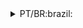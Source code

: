 <details id="pt">
  <summary>PT/BR:brazil:</summary>
  
  #Spring-Boot-API-Times

## :page_with_curl:Sobre
- Projeto, criado como parte dos meus estudos, tem como principal propósito a aplicação prática dos meus conhecimentos no desenvolvimento back-end.


## :bookmark_tabs:Dependências

Este projeto é construido usando:

- Java 17
- Spring Boot 3.0.2
- Spring Data
- Lombok
- MapStruct
- Swagger
- Junit 5, AssertJ, Mockito - H2 para o repositório de teste
- MySql DataBase
- Docker - docker compose


## :earth_americas:LINUX
## :whale:Run
```console
docker-compose up
```
## :hammer:Build
```console
docker-compose build

```
---  

## :mag_right:Endpoints

|Método | 	Url		| 	Descrição |
|-------| ------- | ----------- |
|DELETE|/times/{id}| Excluir um time pelo id|
|PUT|/times| 	Altera um time|
|POST|/times| 	Salva um time|
|GET| /times| 	Lista todos os times paginado|
|GET|/times/{id}| 	Procura o time pelo id|
|GET|/times/find| 	Procura o time pelo nome|
|GET|/times/by-id/{id}| 	Procura o time pelo id, necessita de autorização|
|GET|/times/all| 	Lista todos os time|


![Screenshot_2021-05-19 Swagger UI](https://user-images.githubusercontent.com/99137194/219903458-0827fcbc-ce9c-4670-8e7e-5169c922a195.png)
>Swagger

## :unlock:Licença 

Este software foi criado apenas para fins de estudo. Sinta-se à vontade para experimentar. 

</details>
